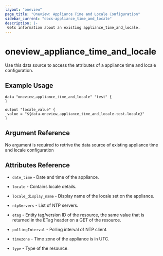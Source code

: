 ```yaml
---
layout: "oneview"
page_title: "Oneview: Appliance Time and Locale Configuration"
sidebar_current: "docs-appliance_time_and_locale"
description: |-
 Gets information about an existing appliance_time_and_locale.
---
```


# oneview\_appliance\_time\_and\_locale

Use this data source to access the attributes of a appliance time and locale configuration.

## Example Usage

```hcl
data "oneview_appliance_time_and_locale" "test" {
}

output "locale_value" {
 value = "${data.oneview_appliance_time_and_locale.test.locale}"
}
```

## Argument Reference

No argument is required to retrive the data source of existing appliance time and locale configuration 

## Attributes Reference

* `date_time` - Date and time of the appliance.

* `locale` - Contains locale details.

* `locale_display_name` - Display name of the locale set on the appliance.

* `ntpServers` - List of NTP servers.

* `etag` - Entity tag/version ID of the resource, the same value that is returned in the ETag header on a GET of the resource.

* `pollingInterval` -  Polling interval of NTP client.

* `timezone` - Time zone of the appliance is in UTC.

* `type` - Type of the resource.